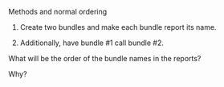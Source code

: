 Methods and normal ordering

1. Create two bundles and make each bundle report its name.

2. Additionally, have bundle #1 call bundle #2.

What will be the order of the bundle names in the reports?

Why?
